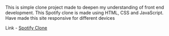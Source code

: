 This is simple clone project made to deepen my understanding of front end development. 
This Spotify clone is made using HTML, CSS and JavaScript. 
Have made this site responsive for different devices

Link - [Spotify Clone](https://spotifyrep.freewebhostmost.com/)
